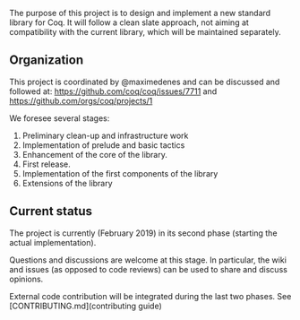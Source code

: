 The purpose of this project is to design and implement a new standard library
for Coq. It will follow a clean slate approach, not aiming at compatibility with
the current library, which will be maintained separately.

## Organization

This project is coordinated by @maximedenes and can be discussed and followed
at: https://github.com/coq/coq/issues/7711 and
https://github.com/orgs/coq/projects/1

We foresee several stages:
 1. Preliminary clean-up and infrastructure work
 1. Implementation of prelude and basic tactics
 1. Enhancement of the core of the library.
 1. First release.
 1. Implementation of the first components of the library
 1. Extensions of the library

## Current status

The project is currently (February 2019) in its second phase (starting the
actual implementation).

Questions and discussions are welcome at this stage. In particular, the wiki and
issues (as opposed to code reviews) can be used to share and discuss opinions.

External code contribution will be integrated during the last two phases. See
[CONTRIBUTING.md](contributing guide)
